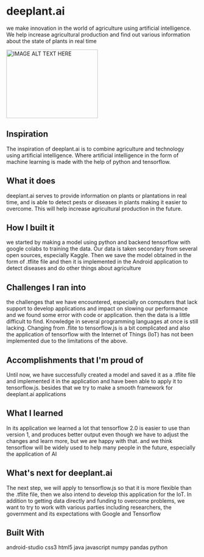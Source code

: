 # deeplant.ai
we make innovation in the world of agriculture using artificial intelligence. We help increase agricultural production and find out various information about the state of plants in real time

<a href="https://www.youtube.com/watch?v=ZhEL6iy98fc&feature=youtu.be"><img src="http://img.youtube.com/vi/YOUTUBE_VIDEO_ID_HERE/0.jpg" 
alt="IMAGE ALT TEXT HERE" width="240" height="180" /></a>

## Inspiration ##

The inspiration of deeplant.ai is to combine agriculture and technology using artificial intelligence. Where artificial intelligence in the form of machine learning is made with the help of python and tensorflow.

## What it does ##

deeplant.ai serves to provide information on plants or plantations in real time, and is able to detect pests or diseases in plants making it easier to overcome. This will help increase agricultural production in the future.

## How I built it ##

we started by making a model using python and backend tensorflow with google colabs to training the data. Our data is taken secondary from several open sources, especially Kaggle. Then we save the model obtained in the form of .tflite file and then it is implemented in the Android application to detect diseases and do other things about agriculture

## Challenges I ran into ##

the challenges that we have encountered, especially on computers that lack support to develop applications and impact on slowing our performance and we found some error with code or application. then the data is a little difficult to find. Knowledge in several programming languages ​​at once is still lacking. Changing from .flite to tensorflow.js is a bit complicated and also the application of tensorflow with the Internet of Things (IoT) has not been implemented due to the limitations of the above.

## Accomplishments that I'm proud of ##

Until now, we have successfully created a model and saved it as a .tflite file and implemented it in the application and have been able to apply it to tensorflow.js. besides that we try to make a smooth framework for deeplant.ai applications

## What I learned ##

In its application we learned a lot that tensorflow 2.0 is easier to use than version 1, and produces better output even though we have to adjust the changes and learn more, but we are happy with that. and we think tensorflow will be widely used to help many people in the future, especially the application of AI

## What's next for deeplant.ai ##

The next step, we will apply to tensorflow.js so that it is more flexible than the .tflite file, then we also intend to develop this application for the IoT. In addition to getting data directly and funding to overcome problems, we want to try to work with various parties including researchers, the government and its expectations with Google and Tensorflow

## Built With ##
android-studio
css3
html5
java
javascript
numpy
pandas
python
